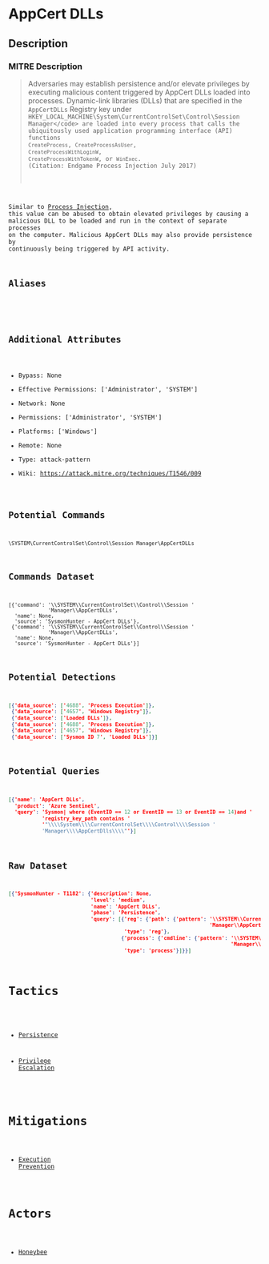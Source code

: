 
# AppCert DLLs

## Description

### MITRE Description

> Adversaries may establish persistence and/or elevate privileges by executing malicious content triggered by AppCert DLLs loaded into processes. Dynamic-link libraries (DLLs) that are specified in the <code>AppCertDLLs</code> Registry key under <code>HKEY_LOCAL_MACHINE\System\CurrentControlSet\Control\Session Manager\</code> are loaded into every process that calls the ubiquitously used application programming interface (API) functions <code>CreateProcess</code>, <code>CreateProcessAsUser</code>, <code>CreateProcessWithLoginW</code>, <code>CreateProcessWithTokenW</code>, or <code>WinExec</code>. (Citation: Endgame Process Injection July 2017)

Similar to [Process Injection](https://attack.mitre.org/techniques/T1055), this value can be abused to obtain elevated privileges by causing a malicious DLL to be loaded and run in the context of separate processes on the computer. Malicious AppCert DLLs may also provide persistence by continuously being triggered by API activity. 

## Aliases

```

```

## Additional Attributes

* Bypass: None
* Effective Permissions: ['Administrator', 'SYSTEM']
* Network: None
* Permissions: ['Administrator', 'SYSTEM']
* Platforms: ['Windows']
* Remote: None
* Type: attack-pattern
* Wiki: https://attack.mitre.org/techniques/T1546/009

## Potential Commands

```
\SYSTEM\CurrentControlSet\Control\Session Manager\AppCertDLLs
```

## Commands Dataset

```
[{'command': '\\SYSTEM\\CurrentControlSet\\Control\\Session '
             'Manager\\AppCertDLLs',
  'name': None,
  'source': 'SysmonHunter - AppCert DLLs'},
 {'command': '\\SYSTEM\\CurrentControlSet\\Control\\Session '
             'Manager\\AppCertDLLs',
  'name': None,
  'source': 'SysmonHunter - AppCert DLLs'}]
```

## Potential Detections

```json
[{'data_source': ['4688', 'Process Execution']},
 {'data_source': ['4657', 'Windows Registry']},
 {'data_source': ['Loaded DLLs']},
 {'data_source': ['4688', 'Process Execution']},
 {'data_source': ['4657', 'Windows Registry']},
 {'data_source': ['Sysmon ID 7', 'Loaded DLLs']}]
```

## Potential Queries

```json
[{'name': 'AppCert DLLs',
  'product': 'Azure Sentinel',
  'query': 'Sysmon| where (EventID == 12 or EventID == 13 or EventID == 14)and '
           'registry_key_path contains '
           '"\\\\System\\\\CurrentControlSet\\\\Control\\\\Session '
           'Manager\\\\AppCertDlls\\\\"'}]
```

## Raw Dataset

```json
[{'SysmonHunter - T1182': {'description': None,
                           'level': 'medium',
                           'name': 'AppCert DLLs',
                           'phase': 'Persistence',
                           'query': [{'reg': {'path': {'pattern': '\\SYSTEM\\CurrentControlSet\\Control\\Session '
                                                                  'Manager\\AppCertDLLs'}},
                                      'type': 'reg'},
                                     {'process': {'cmdline': {'pattern': '\\SYSTEM\\CurrentControlSet\\Control\\Session '
                                                                         'Manager\\AppCertDLLs'}},
                                      'type': 'process'}]}}]
```

# Tactics


* [Persistence](../tactics/Persistence.md)

* [Privilege Escalation](../tactics/Privilege-Escalation.md)
    

# Mitigations


* [Execution Prevention](../mitigations/Execution-Prevention.md)


# Actors


* [Honeybee](../actors/Honeybee.md)

